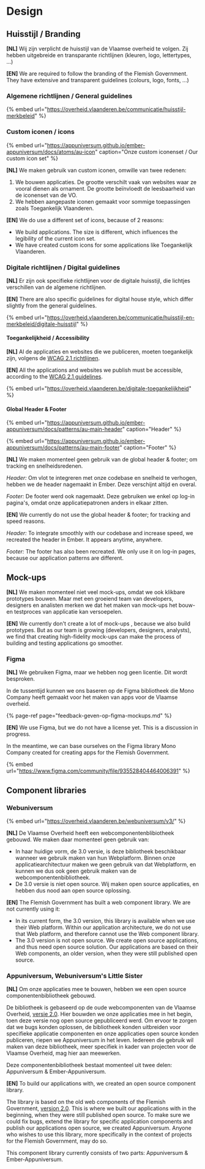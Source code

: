 # Design

## Huisstijl / Branding

**\[NL\]** Wij zijn verplicht de huisstijl van de Vlaamse overheid te volgen. Zij hebben uitgebreide en transparante richtlijnen \(kleuren, logo, lettertypes, ...\)

**\[EN\]** We are required to follow the branding of the Flemish Government. They have extensive and transparent guidelines \(colours, logo, fonts, ...\)

### Algemene richtlijnen / General guidelines 

{% embed url="https://overheid.vlaanderen.be/communicatie/huisstijl-merkbeleid" %}

### Custom iconen / icons

{% embed url="https://appuniversum.github.io/ember-appuniversum/docs/atoms/au-icon" caption="Onze custom iconenset / Our custom icon set" %}

**\[NL\]** We maken gebruik van custom iconen, omwille van twee redenen:

1. We bouwen applicaties. De grootte verschilt vaak van websites waar ze vooral dienen als ornament.  De grootte beïnvloedt de leesbaarheid van de iconenset van de VO.
2. We hebben aangepaste iconen gemaakt voor sommige toepassingen zoals Toegankelijk Vlaanderen.

**\[EN\]** We do use a different set of icons, because of 2 reasons:

* We build applications. The size is different, which influences the legibility of the current icon set.
* We have created custom icons for some applications like Toegankelijk Vlaanderen.

### Digitale richtlijnen / Digital guidelines

**\[NL\]** Er zijn  ook specifieke richtlijnen voor de digitale huisstijl, die lichtjes verschillen van de algemene richtlijnen.

**\[EN\]** There are also specific guidelines for digital house style, which differ slightly from the general guidelines.

{% embed url="https://overheid.vlaanderen.be/communicatie/huisstijl-en-merkbeleid/digitale-huisstijl" %}

#### Toegankelijkheid / Accessibility

**\[NL\]** Al de applicaties en websites die we publiceren, moeten toegankelijk zijn, volgens de [WCAG 2.1 richtlijnen](https://www.w3.org/TR/WCAG21/).

**\[EN\]** All the applications and websites we publish must be accessible, according to the [WCAG 2.1 guidelines](https://www.w3.org/TR/WCAG21/).

{% embed url="https://overheid.vlaanderen.be/digitale-toegankelijkheid" %}

#### Global Header & Footer

{% embed url="https://appuniversum.github.io/ember-appuniversum/docs/patterns/au-main-header" caption="Header" %}

{% embed url="https://appuniversum.github.io/ember-appuniversum/docs/patterns/au-main-footer" caption="Footer" %}

**\[NL\]** We maken momenteel geen gebruik van de global header & footer; om tracking en snelheidsredenen.

_Header:_ Om vlot te integreren met onze codebase en snelheid te verhogen, hebben we de header nagemaakt in Ember. Deze verschijnt altijd en overal.

_Footer:_ De footer werd ook nagemaakt. Deze gebruiken we enkel op log-in pagina's, omdat onze applicatiepatronen anders in elkaar zitten.

**\[EN\]** We currently do not use the global header & footer; for tracking and speed reasons.

_Header:_ To integrate smoothly with our codebase and increase speed, we recreated the header in Ember. It appears anytime, anywhere.

_Footer:_ The footer has also been recreated. We only use it on log-in pages, because our application patterns are different.

## Mock-ups

**\[NL\]** We maken momenteel niet veel mock-ups, omdat we ook klikbare prototypes bouwen. Maar met een groeiend team van developers, designers en analisten merken we dat het maken van mock-ups het bouw- en testproces van applicatie kan versoepelen.

**\[EN\]** We currently don't create a lot of mock-ups , because we also build prototypes. But as our team is growing \(developers, designers, analysts\), we find that creating high-fidelity mock-ups can make the process of building and testing applications go smoother.

### Figma

**\[NL\]** We gebruiken Figma, maar we hebben nog geen licentie. Dit wordt besproken.

In de tussentijd kunnen we ons baseren op de Figma bibliotheek die Mono Company heeft gemaakt voor het maken van apps voor de Vlaamse overheid.

{% page-ref page="feedback-geven-op-figma-mockups.md" %}

**\[EN\]** We use Figma, but we do not have a license yet. This is a discussion in progress.

In the meantime, we can base ourselves on the Figma library Mono Company created for creating apps for the Flemish Government.

{% embed url="https://www.figma.com/community/file/935528404464006391" %}

## Component libraries

### Webuniversum

{% embed url="https://overheid.vlaanderen.be/webuniversum/v3/" %}

**\[NL\]** De Vlaamse Overheid heeft een webcomponentenblibiotheek gebouwd. We maken daar momenteel geen gebruik van:

* In haar huidige vorm, de 3.0 versie, is deze bibliotheek beschikbaar wanneer we gebruik maken van hun Webplatform. Binnen onze applicatiearchitectuur maken we geen gebruik van dat Webplatform, en kunnen we dus ook geen gebruik maken van de webcomponentenbibliotheek.
* De 3.0 versie is niet open source. Wij maken open source applicaties, en hebben dus nood aan open source oplossing.

**\[EN\]** The Flemish Government has built a web component library. We are not currently using it:

* In its current form, the 3.0 version, this library is available when we use their Web platform. Within our application architecture, we do not use that Web platform, and therefore cannot use the Web component library.
* The 3.0 version is not open source. We create open source applications, and thus need open source solution. Our applications are based on their Web components, an older version, when they were still published open source.

### Appuniversum, Webuniversum's Little Sister

**\[NL\]** Om onze applicaties mee te bouwen, hebben we een open source componentenbibliotheek gebouwd.

De bibliotheek is gebaseerd op de oude webcomponenten van de Vlaamse Overheid, [versie 2.0](https://overheid.vlaanderen.be/webuniversum/webcomponenten-versie-2). Hier bouwden we onze applicaties mee in het begin, toen deze versie nog open source gepubliceerd werd. Om ervoor te zorgen dat we bugs konden oplossen, de bibliotheek konden uitbreiden voor specifieke applicatie componenten en onze applicaties open source konden publiceren, riepen we Appuniversum in het leven. Iedereen die gebruik wil maken van deze bibliotheek, meer specifiek in kader van projecten voor de Vlaamse Overheid, mag hier aan meewerken.

Deze componentenbibliotheek bestaat momenteel uit twee delen: Appuniversum & Ember-Appuniversum.

**\[EN\]** To build our applications with, we created an open source component library.

The library is based on the old web components of the Flemish Government, [version 2.0](https://overheid.vlaanderen.be/webuniversum/webcomponenten-versie-2). This is where we built our applications with in the beginning, when they were still published open source. To make sure we could fix bugs, extend the library for specific application components and publish our applications open source, we created Appuniversum. Anyone who wishes to use this library, more specifically in the context of projects for the Flemish Government, may do so.

 This component library currently consists of two parts: Appuniversum & Ember-Appuniversum.



